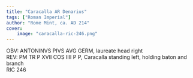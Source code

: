 ```yaml
---
title: "Caracalla AR Denarius"
tags: ["Roman Imperial"]
author: "Rome Mint, ca. AD 214"
cover:
    image: "caracalla-ric-246.png"
---
```


OBV: ANTONINVS PIVS AVG GERM, laureate head right  
REV: PM TR P XVII COS IIII P P, Caracalla standing left, holding baton and branch  
RIC 246